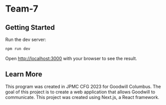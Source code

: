 # Team-7

## Getting Started

Run the dev server:

```bash
npm run dev
```

Open [http://localhost:3000](http://localhost:3000) with your browser to see the result.

## Learn More

This program was created in JPMC CFG 2023 for Goodwill Columbus. The goal of this project is to create a web application that allows Goodwill to communicate. This project was created using Next.js, a React framework.
